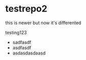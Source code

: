 # testrepo2


this is newer
but now it's differented

testing123

- sadfasdf
- asdfasdf
- asdasdasdaasd
